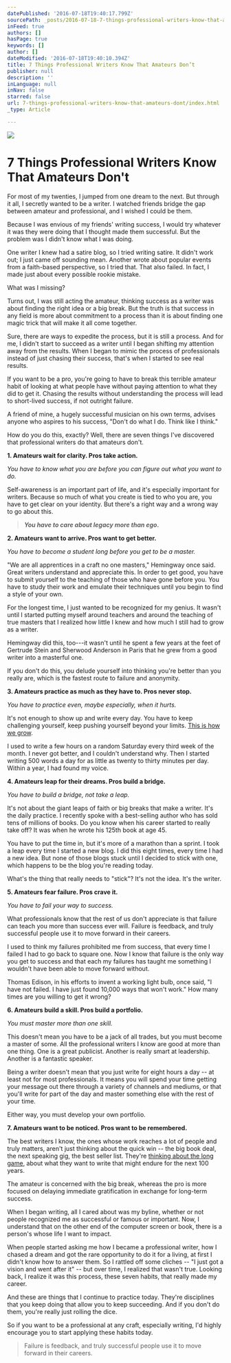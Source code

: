 ```yaml
---
datePublished: '2016-07-18T19:40:17.799Z'
sourcePath: _posts/2016-07-18-7-things-professional-writers-know-that-amateurs-dont.md
inFeed: true
authors: []
hasPage: true
keywords: []
author: []
dateModified: '2016-07-18T19:40:10.394Z'
title: 7 Things Professional Writers Know That Amateurs Don’t
publisher: null
description: ''
inLanguage: null
inNav: false
starred: false
url: 7-things-professional-writers-know-that-amateurs-dont/index.html
_type: Article

---
```

![](https://imgflo.herokuapp.com/graph/vahj1ThiexotieMo/d3250c8665feab2b319064e2f3c5327b/croprotate.jpg?cropheight=3457&cropwidth=5184&degrees=0&input=https%3A%2F%2Fthe-grid-user-content.s3-us-west-2.amazonaws.com%2Fe406d65e-9fbd-450a-bf22-4df1fa43474f.jpg&x=0&y=0)

# 7 Things Professional Writers Know That Amateurs Don't

For most of my twenties, I jumped from one dream to the next. But through it all, I secretly wanted to be a writer. I watched friends bridge the gap between amateur and professional, and I wished I could be them.

Because I was envious of my friends' writing success, I would try whatever it was they were doing that I thought made them successful. But the problem was I didn't know what I was doing.

One writer I knew had a satire blog, so I tried writing satire. It didn't work out; I just came off sounding mean. Another wrote about popular events from a faith-based perspective, so I tried that. That also failed. In fact, I made just about every possible rookie mistake.

What was I missing?

Turns out, I was still acting the amateur, thinking success as a writer was about finding the right idea or a big break. But the truth is that success in any field is more about commitment to a process than it is about finding one magic trick that will make it all come together.

Sure, there are ways to expedite the process, but it is still a process. And for me, I didn't start to succeed as a writer until I began shifting my attention away from the results. When I began to mimic the process of professionals instead of just chasing their success, that's when I started to see real results.

If you want to be a pro, you're going to have to break this terrible amateur habit of looking at what people have without paying attention to what they did to get it. Chasing the results without understanding the process will lead to short-lived success, if not outright failure.

A friend of mine, a hugely successful musician on his own terms, advises anyone who aspires to his success, "Don't do what I do. Think like I think."

How do you do this, exactly? Well, there are seven things I've discovered that professional writers do that amateurs don't.

**1\. Amateurs wait for clarity. Pros take action.**

_You have to know what you are before you can figure out what you want to do._

Self-awareness is an important part of life, and it's especially important for writers. Because so much of what you create is tied to who you are, you have to get clear on your identity. But there's a right way and a wrong way to go about this.

> _**You have to care about legacy more than ego.**_

**2\. Amateurs want to arrive. Pros want to get better.**

_You have to become a student long before you get to be a master._

"We are all apprentices in a craft no one masters," Hemingway once said. Great writers understand and appreciate this. In order to get good, you have to submit yourself to the teaching of those who have gone before you. You have to study their work and emulate their techniques until you begin to find a style of your own.

For the longest time, I just wanted to be recognized for my genius. It wasn't until I started putting myself around teachers and around the teaching of true masters that I realized how little I knew and how much I still had to grow as a writer.

Hemingway did this, too---it wasn't until he spent a few years at the feet of Gertrude Stein and Sherwood Anderson in Paris that he grew from a good writer into a masterful one.

If you don't do this, you delude yourself into thinking you're better than you really are, which is the fastest route to failure and anonymity.

**3\. Amateurs practice as much as they have to. Pros never stop.**

_You have to practice even, maybe especially, when it hurts._

It's not enough to show up and write every day. You have to keep challenging yourself, keep pushing yourself beyond your limits. [This is how we grow][0].

I used to write a few hours on a random Saturday every third week of the month. I never got better, and I couldn't understand why. Then I started writing 500 words a day for as little as twenty to thirty minutes per day. Within a year, I had found my voice.

**4\. Amateurs leap for their dreams. Pros build a bridge.**

_You have to build a bridge, not take a leap._

It's not about the giant leaps of faith or big breaks that make a writer. It's the daily practice. I recently spoke with a best-selling author who has sold tens of millions of books. Do you know when his career started to really take off? It was when he wrote his 125th book at age 45\.

You have to put the time in, but it's more of a marathon than a sprint. I took a leap every time I started a new blog. I did this eight times, every time I had a new idea. But none of those blogs stuck until I decided to stick with one, which happens to be the blog you're reading today.

What's the thing that really needs to "stick"? It's not the idea. It's the writer.

**5\. Amateurs fear failure. Pros crave it.**

_You have to fail your way to success._

What professionals know that the rest of us don't appreciate is that failure can teach you more than success ever will. Failure is feedback, and truly successful people use it to move forward in their careers.

I used to think my failures prohibited me from success, that every time I failed I had to go back to square one. Now I know that failure is the only way you get to success and that each my failures has taught me something I wouldn't have been able to move forward without.

Thomas Edison, in his efforts to invent a working light bulb, once said, "I have not failed. I have just found 10,000 ways that won't work." How many times are you willing to get it wrong?

**6\. Amateurs build a skill. Pros build a portfolio.**

_You must master more than one skill._

This doesn't mean you have to be a jack of all trades, but you must become a master of some. All the professional writers I know are good at more than one thing. One is a great publicist. Another is really smart at leadership. Another is a fantastic speaker.

Being a writer doesn't mean that you just write for eight hours a day -- at least not for most professionals. It means you will spend your time getting your message out there through a variety of channels and mediums, or that you'll write for part of the day and master something else with the rest of your time.

Either way, you must develop your own portfolio.

**7\. Amateurs want to be noticed. Pros want to be remembered.**

The best writers I know, the ones whose work reaches a lot of people and truly matters, aren't just thinking about the quick win -- the big book deal, the next speaking gig, the best seller list. They're [thinking about the long game][1], about what they want to write that might endure for the next 100 years.

The amateur is concerned with the big break, whereas the pro is more focused on delaying immediate gratification in exchange for long-term success.

When I began writing, all I cared about was my byline, whether or not people recognized me as successful or famous or important. Now, I understand that on the other end of the computer screen or book, there is a person's whose life I want to impact.

When people started asking me how I became a professional writer, how I chased a dream and got the rare opportunity to do it for a living, at first I didn't know how to answer them. So I rattled off some cliches -- "I just got a vision and went after it" -- but over time, I realized that wasn't true. Looking back, I realize it was this process, these seven habits, that really made my career.

And these are things that I continue to practice today. They're disciplines that you keep doing that allow you to keep succeeding. And if you don't do them, you're really just rolling the dice.

So if you want to be a professional at any craft, especially writing, I'd highly encourage you to start applying these habits today.

> Failure is feedback, and truly successful people use it to move forward in their careers.



[0]: http://goinswriter.com/talent-myth/
[1]: http://goinswriter.com/aaron-walker/